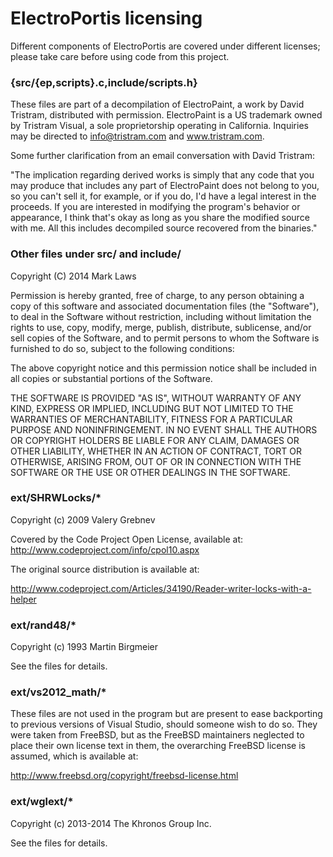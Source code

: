 ElectroPortis licensing
=======================
Different components of ElectroPortis are covered under different licenses;
please take care before using code from this project.

### {src/{ep,scripts}.c,include/scripts.h}

These files are part of a decompilation of ElectroPaint, a work by David
Tristram, distributed with permission.  ElectroPaint is a US trademark owned by
Tristram Visual, a sole proprietorship operating in California.  Inquiries may
be directed to info@tristram.com and www.tristram.com.

Some further clarification from an email conversation with David Tristram:

"The implication regarding derived works is simply that any code that you may
produce that includes any part of ElectroPaint does not belong to you, so you
can't sell it, for example, or if you do, I'd have a legal interest in the
proceeds.  If you are interested in modifying the program's behavior or
appearance, I think that's okay as long as you share the modified source with
me.  All this includes decompiled source recovered from the binaries."

### Other files under src/ and include/

Copyright (C) 2014 Mark Laws

Permission is hereby granted, free of charge, to any person obtaining a copy of
this software and associated documentation files (the "Software"), to deal in
the Software without restriction, including without limitation the rights to
use, copy, modify, merge, publish, distribute, sublicense, and/or sell copies of
the Software, and to permit persons to whom the Software is furnished to do so,
subject to the following conditions:

The above copyright notice and this permission notice shall be included in all
copies or substantial portions of the Software.

THE SOFTWARE IS PROVIDED "AS IS", WITHOUT WARRANTY OF ANY KIND, EXPRESS OR
IMPLIED, INCLUDING BUT NOT LIMITED TO THE WARRANTIES OF MERCHANTABILITY, FITNESS
FOR A PARTICULAR PURPOSE AND NONINFRINGEMENT. IN NO EVENT SHALL THE AUTHORS OR
COPYRIGHT HOLDERS BE LIABLE FOR ANY CLAIM, DAMAGES OR OTHER LIABILITY, WHETHER
IN AN ACTION OF CONTRACT, TORT OR OTHERWISE, ARISING FROM, OUT OF OR IN
CONNECTION WITH THE SOFTWARE OR THE USE OR OTHER DEALINGS IN THE SOFTWARE.

### ext/SHRWLocks/*

Copyright (c) 2009 Valery Grebnev

Covered by the Code Project Open License, available at:
http://www.codeproject.com/info/cpol10.aspx

The original source distribution is available at:

http://www.codeproject.com/Articles/34190/Reader-writer-locks-with-a-helper

### ext/rand48/*

Copyright (c) 1993 Martin Birgmeier

See the files for details.

### ext/vs2012_math/*

These files are not used in the program but are present to ease backporting to
previous versions of Visual Studio, should someone wish to do so.  They were
taken from FreeBSD, but as the FreeBSD maintainers neglected to place their own
license text in them, the overarching FreeBSD license is assumed, which is
available at:

http://www.freebsd.org/copyright/freebsd-license.html

### ext/wglext/*

Copyright (c) 2013-2014 The Khronos Group Inc.

See the files for details.
